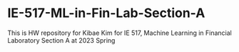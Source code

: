 # IE-517-ML-in-Fin-Lab-Section-A
This is HW repository for Kibae Kim for IE 517, Machine Learning in Financial Laboratory Section A at 2023 Spring
